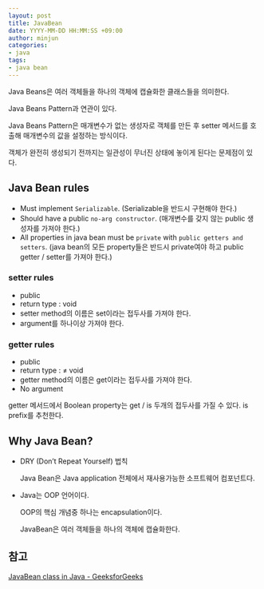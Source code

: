 ```yaml
---
layout: post
title: JavaBean
date: YYYY-MM-DD HH:MM:SS +09:00
author: minjun
categories:
- java
tags:
- java bean
---
```

Java Beans은 여러 객체들을 하나의 객체에 캡슐화한 클래스들을 의미한다.

Java Beans Pattern과 연관이 있다.

Java Beans Pattern은 매개변수가 없는 생성자로 객체를 만든 후 setter 메서드를 호출해 매개변수의 값을 설정하는 방식이다.

객체가 완전히 생성되기 전까지는 일관성이 무너진 상태에 놓이게 된다는 문제점이 있다.

## Java Bean rules

- Must implement `Serializable`. (Serializable을 반드시 구현해야 한다.)
- Should have a public `no-arg constructor`. (매개변수를 갖지 않는 public 생성자를 가져야 한다.)
- All properties in java bean must be `private` with `public getters and setters`. (java bean의 모든 property들은 반드시 private여야 하고 public getter / setter를 가져야 한다.)

### setter rules

- public
- return type : void
- setter method의 이름은 set이라는 접두사를 가져야 한다.
- argument를 하나이상 가져야 한다.

### getter rules

- public
- return type : ≠ void
- getter method의 이름은 get이라는 접두사를 가져야 한다.
- No argument

getter 메서드에서 Boolean property는 get / is 두개의 접두사를 가질 수 있다. is prefix를 추천한다.

## Why Java Bean?

- DRY (Don’t Repeat Yourself) 법칙
    
    Java Bean은 Java application 전체에서 재사용가능한 소프트웨어 컴포넌트다.
    
- Java는 OOP 언어이다.
    
    OOP의 핵심 개념중 하나는 encapsulation이다.
    
    JavaBean은 여러 객체들을 하나의 객체에 캡슐화한다.
    

## 참고

[JavaBean class in Java - GeeksforGeeks](https://www.geeksforgeeks.org/javabean-class-java/)
